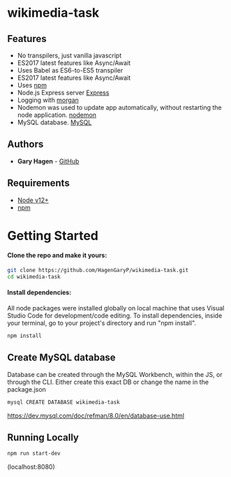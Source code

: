 # wikimedia-task


## Features

 - No transpilers, just vanilla javascript
 - ES2017 latest features like Async/Await
- Uses Babel as ES6-to-ES5 transpiler
- ES2017 latest features like Async/Await
- Uses [npm](https://www.npmjs.com/)
- Node.js Express server [Express](https://expressjs.com/)
- Logging with [morgan](https://github.com/expressjs/morgan)
- Nodemon was used to update app automatically, without restarting the node application. [nodemon](https://www.npmjs.com/package/nodemon)
- MySQL database. [MySQL](https://dev.mysql.com/)

## Authors

- **Gary Hagen** - [GitHub](https://github.com/HagenGaryP)

## Requirements

- [Node v12+](https://nodejs.org/en/download/current/)
- [npm](https://docs.npmjs.com/downloading-and-installing-node-js-and-npm)

# Getting Started

#### Clone the repo and make it yours:

```bash
git clone https://github.com/HagenGaryP/wikimedia-task.git
cd wikimedia-task
```

#### Install dependencies:
All node packages were installed globally on local machine that uses Visual Studio Code for development/code editing.
To install dependencies, inside your terminal, go to your project's directory and run "npm install".
```bash
npm install
```

## Create MySQL database
Database can be created through the MySQL Workbench, within the JS, or through the CLI.
Either create this exact DB or change the name in the package.json
```bash
mysql CREATE DATABASE wikimedia-task
```
https://dev.mysql.com/doc/refman/8.0/en/database-use.html


## Running Locally

```bash
npm run start-dev
```

(localhost:8080)
